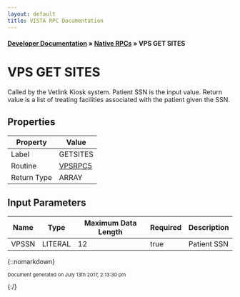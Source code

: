 ```yaml
---
layout: default
title: VISTA RPC Documentation
---
```


#### [Developer Documentation](../index) &#187; [Native RPCs](TableOfContents) &#187; VPS GET SITES<br/>
# VPS GET SITES

Called by the Vetlink Kiosk system.  Patient SSN is the input value.  Return value is a list of treating facilities associated with the patient given the SSN.

## Properties

Property | Value
--- | ---
Label | GETSITES
Routine | [VPSRPC5](http://code.osehra.org/dox/Routine_VPSRPC5_source.html)
Return Type | ARRAY


## Input Parameters

Name | Type | Maximum Data Length | Required | Description
--- | --- | --- | --- | ---
VPSSN | LITERAL | 12 | true | Patient SSN



{::nomarkdown} <br/><p style="font-size: 11px">Document generated on July 13th 2017, 2:13:30 pm</p>{:/}
